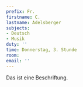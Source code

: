 ```yaml
---
prefix: Fr.
firstname: C.
lastname: Adelsberger
subjects:
- Deutsch
- Musik
duty: ''
time: Donnerstag, 3. Stunde
room:
email: ''
---
```

Das ist eine Beschriftung.